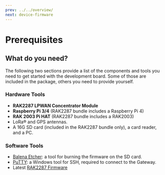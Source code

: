 ```yaml
---
prev: ../../overview/
next: device-firmware
---
```


# Prerequisites

<rk-img
  src="/assets/images/wislink-lora/rak2287/quickstart/2prerequisites/1.rak2287-on-top-of-rak2003.png"
  width="50%"
  figure-number="1"
  caption="RAK2287 concentrator module on top of the RAK2003 Pi Hat"
/>

## What do you need?

The following two sections provide a list of the components and tools you need to get started with the development board. Some of those are included in the package, others you need to provide yourself.

### Hardware Tools

- **RAK2287 LPWAN Concentrator Module**
- **Raspberry Pi 3/4** (RAK2287 bundle includes a Raspberry Pi 4)
- **RAK 2003 Pi HAT** (RAK2287 bundle includes a RAK2003)
- LoRa® and GPS antennas.
- A 16G SD card (included in the RAK2287 bundle only), a card reader, and a PC.

### Software Tools

- [Balena Etcher](https://www.balena.io/etcher/): a tool for burning the firmware on the SD card.
- [PuTTY](https://www.chiark.greenend.org.uk/~sgtatham/putty/latest.html): a Windows tool for SSH, required to connect to the Gateway.
- Latest [RAK2287 Firmware](https://downloads.rakwireless.com/LoRa/RAK2287-Mini-PCIe/Firmware/)
